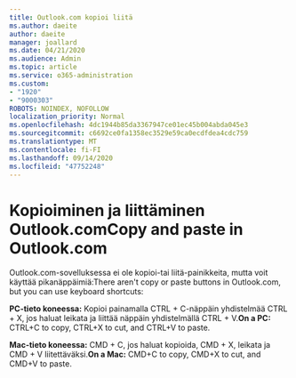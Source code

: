 ```yaml
---
title: Outlook.com kopioi liitä
ms.author: daeite
author: daeite
manager: joallard
ms.date: 04/21/2020
ms.audience: Admin
ms.topic: article
ms.service: o365-administration
ms.custom:
- "1920"
- "9000303"
ROBOTS: NOINDEX, NOFOLLOW
localization_priority: Normal
ms.openlocfilehash: 4dc1944b85da3367947ce01ec45b004abda045e3
ms.sourcegitcommit: c6692ce0fa1358ec3529e59ca0ecdfdea4cdc759
ms.translationtype: MT
ms.contentlocale: fi-FI
ms.lasthandoff: 09/14/2020
ms.locfileid: "47752248"
---
```

# <a name="copy-and-paste-in-outlookcom"></a><span data-ttu-id="66314-102">Kopioiminen ja liittäminen Outlook.com</span><span class="sxs-lookup"><span data-stu-id="66314-102">Copy and paste in Outlook.com</span></span>

<span data-ttu-id="66314-103">Outlook.com-sovelluksessa ei ole kopioi-tai liitä-painikkeita, mutta voit käyttää pikanäppäimiä:</span><span class="sxs-lookup"><span data-stu-id="66314-103">There aren't copy or paste buttons in Outlook.com, but you can use keyboard shortcuts:</span></span>

<span data-ttu-id="66314-104">**PC-tieto koneessa:** Kopioi painamalla CTRL + C-näppäin yhdistelmää CTRL + X, jos haluat leikata ja liittää näppäin yhdistelmällä CTRL + V.</span><span class="sxs-lookup"><span data-stu-id="66314-104">**On a PC:** CTRL+C to copy, CTRL+X to cut, and CTRL+V to paste.</span></span>

<span data-ttu-id="66314-105">**Mac-tieto koneessa:** CMD + C, jos haluat kopioida, CMD + X, leikata ja CMD + V liitettäväksi.</span><span class="sxs-lookup"><span data-stu-id="66314-105">**On a Mac:** CMD+C to copy, CMD+X to cut, and CMD+V to paste.</span></span>